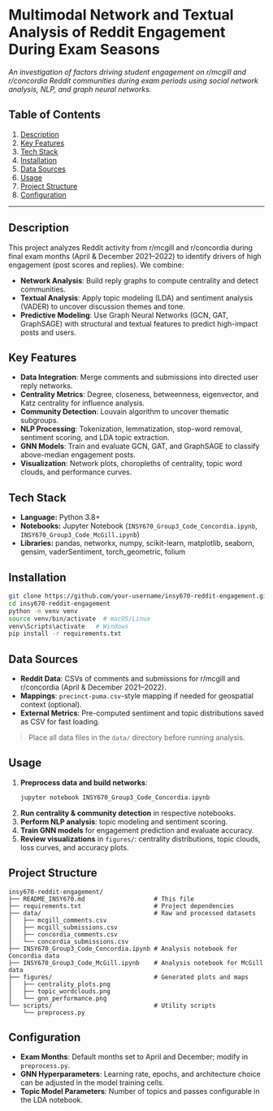 # Multimodal Network and Textual Analysis of Reddit Engagement During Exam Seasons

_An investigation of factors driving student engagement on r/mcgill and r/concordia Reddit communities during exam periods using social network analysis, NLP, and graph neural networks._

## Table of Contents

1. [Description](#description)  
2. [Key Features](#key-features)  
3. [Tech Stack](#tech-stack)  
4. [Installation](#installation)  
5. [Data Sources](#data-sources)  
6. [Usage](#usage)  
7. [Project Structure](#project-structure)  
8. [Configuration](#configuration)

---

## Description

This project analyzes Reddit activity from r/mcgill and r/concordia during final exam months (April & December 2021–2022) to identify drivers of high engagement (post scores and replies). We combine:

- **Network Analysis**: Build reply graphs to compute centrality and detect communities.  
- **Textual Analysis**: Apply topic modeling (LDA) and sentiment analysis (VADER) to uncover discussion themes and tone.  
- **Predictive Modeling**: Use Graph Neural Networks (GCN, GAT, GraphSAGE) with structural and textual features to predict high-impact posts and users.

## Key Features

- **Data Integration**: Merge comments and submissions into directed user reply networks.  
- **Centrality Metrics**: Degree, closeness, betweenness, eigenvector, and Katz centrality for influence analysis.  
- **Community Detection**: Louvain algorithm to uncover thematic subgroups.  
- **NLP Processing**: Tokenization, lemmatization, stop-word removal, sentiment scoring, and LDA topic extraction.  
- **GNN Models**: Train and evaluate GCN, GAT, and GraphSAGE to classify above-median engagement posts.  
- **Visualization**: Network plots, choropleths of centrality, topic word clouds, and performance curves.

## Tech Stack

- **Language:** Python 3.8+  
- **Notebooks:** Jupyter Notebook (`INSY670_Group3_Code_Concordia.ipynb`, `INSY670_Group3_Code_McGill.ipynb`)  
- **Libraries:** pandas, networkx, numpy, scikit-learn, matplotlib, seaborn, gensim, vaderSentiment, torch_geometric, folium  

## Installation

```bash
git clone https://github.com/your-username/insy670-reddit-engagement.git
cd insy670-reddit-engagement
python -m venv venv
source venv/bin/activate  # macOS/Linux
venv\Scripts\activate   # Windows
pip install -r requirements.txt
```

## Data Sources

- **Reddit Data**: CSVs of comments and submissions for r/mcgill and r/concordia (April & December 2021–2022).  
- **Mappings**: `precinct-puma.csv`-style mapping if needed for geospatial context (optional).  
- **External Metrics**: Pre-computed sentiment and topic distributions saved as CSV for fast loading.

> Place all data files in the `data/` directory before running analysis.

## Usage

1. **Preprocess data and build networks**:  
   ```bash
   jupyter notebook INSY670_Group3_Code_Concordia.ipynb
   ```  
2. **Run centrality & community detection** in respective notebooks.  
3. **Perform NLP analysis**: topic modeling and sentiment scoring.  
4. **Train GNN models** for engagement prediction and evaluate accuracy.  
5. **Review visualizations** in `figures/`: centrality distributions, topic clouds, loss curves, and accuracy plots.

## Project Structure

```
insy670-reddit-engagement/
├── README_INSY670.md                   # This file
├── requirements.txt                    # Project dependencies
├── data/                               # Raw and processed datasets
│   ├── mcgill_comments.csv
│   ├── mcgill_submissions.csv
│   ├── concordia_comments.csv
│   └── concordia_submissions.csv
├── INSY670_Group3_Code_Concordia.ipynb # Analysis notebook for Concordia data
├── INSY670_Group3_Code_McGill.ipynb    # Analysis notebook for McGill data
├── figures/                            # Generated plots and maps
│   ├── centrality_plots.png
│   ├── topic_wordclouds.png
│   └── gnn_performance.png
└── scripts/                            # Utility scripts
    └── preprocess.py
```

## Configuration

- **Exam Months**: Default months set to April and December; modify in `preprocess.py`.  
- **GNN Hyperparameters**: Learning rate, epochs, and architecture choice can be adjusted in the model training cells.  
- **Topic Model Parameters**: Number of topics and passes configurable in the LDA notebook.  
